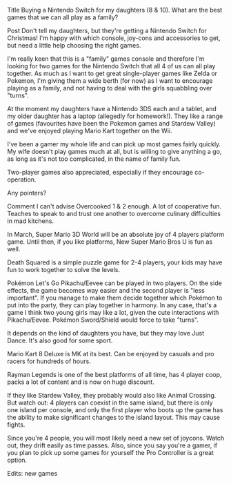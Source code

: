 Title
Buying a Nintendo Switch for my daughters (8 & 10). What are the best games that we can all play as a family?

Post
Don't tell my daughters, but they're getting a Nintendo Switch for Christmas! I'm happy with which console, joy-cons and accessories to get, but need a little help choosing the right games.

I'm really keen that this is a "family" games console and therefore I'm looking for two games for the Nintendo Switch that all 4 of us can all play together. As much as I want to get great single-player games like Zelda or Pokemon, I'm giving them a wide berth (for now) as I want to encourage playing as a family, and not having to deal with the girls squabbling over "turns". 

At the moment my daughters have a Nintendo 3DS each and a tablet, and my older daughter has a laptop (allegedly for homework!). They like a range of games (favourites have been the Pokemon games and Stardew Valley) and we've enjoyed playing Mario Kart together on the Wii. 

I've been a gamer my whole life and can pick up most games fairly quickly. My wife doesn't play games much at all, but is willing to give anything a go, as long as it's not too complicated, in the name of family fun. 

Two-player games also appreciated, especially if they encourage co-operation.

Any pointers?

Comment
I can't advise Overcooked 1 & 2 enough. A lot of cooperative fun. Teaches to speak to and trust one another to overcome culinary difficulties in mad kitchens.

In March, Super Mario 3D World will be an absolute joy of 4 players platform game. Until then, if you like platforms, New Super Mario Bros U is fun as well.

Death Squared is a simple puzzle game for 2-4 players, your kids may have fun to work together to solve the levels.

Pokémon Let's Go Pikachu/Eevee can be played in two players. On the side effects, the game becomes way easier and the second player is "less important". If you manage to make them decide together which Pokémon to put into the party, they can play together in harmony. In any case, that's a game I think two young girls may like a lot, given the cute interactions with Pikachu/Eevee.
Pokémon Sword/Shield would force to take "turns".

It depends on the kind of daughters you have, but they may love Just Dance. It's also good for some sport.

Mario Kart 8 Deluxe is MK at its best. Can be enjoyed by casuals and pro racers for hundreds of hours.

Rayman Legends is one of the best platforms of all time, has 4 player coop, packs a lot of content and is now on huge discount.

If they like Stardew Valley, they probably would also like Animal Crossing. But watch out: 4 players can coexist in the same island, but there is only one island per console, and only the first player who boots up the game has the ability to make significant changes to the island layout. This may cause fights.

Since you're 4 people, you will most likely need a new set of joycons. Watch out, they drift easily as time passes. Also, since you say you're a gamer, if you plan to pick up some games for yourself the Pro Controller is a great option.


Edits: new games

